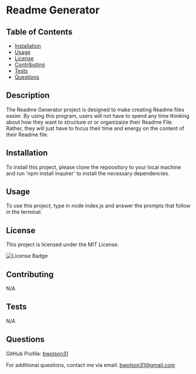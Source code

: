 # Readme Generator


## Table of Contents 
- [Installation](#Installation)
- [Usage](#Usage)
- [License](#License)
- [Contributing](#Contributing)
- [Tests](#Tests)
- [Questions](#Questions)

## Description 
 The Readme Generator  project is designed to make creating Readme files easier. By using this program, users will not have to spend any time thinking about how they want to structure or or organizaize their Readme File. Rather, they will just have to focus their time and energy on the content of their Readme file.

## Installation 
To install this project, please clone the repoository to your local machine and run 'npm install inquirer' to install the necessary dependencies. 

## Usage
To use this project, type in node index.js and answer the prompts that follow in the terminal. 

## License 
This project is licensed under the MIT License.

![License Badge](https://img.shields.io/badge/license-MIT%20License-blue)


## Contributing 
N/A

## Tests
N/A

## Questions
GitHub Profile: [bwolson31](https://github.com/bwolson31)

For additional questions, contact me via email: bwolson31@gmail.com